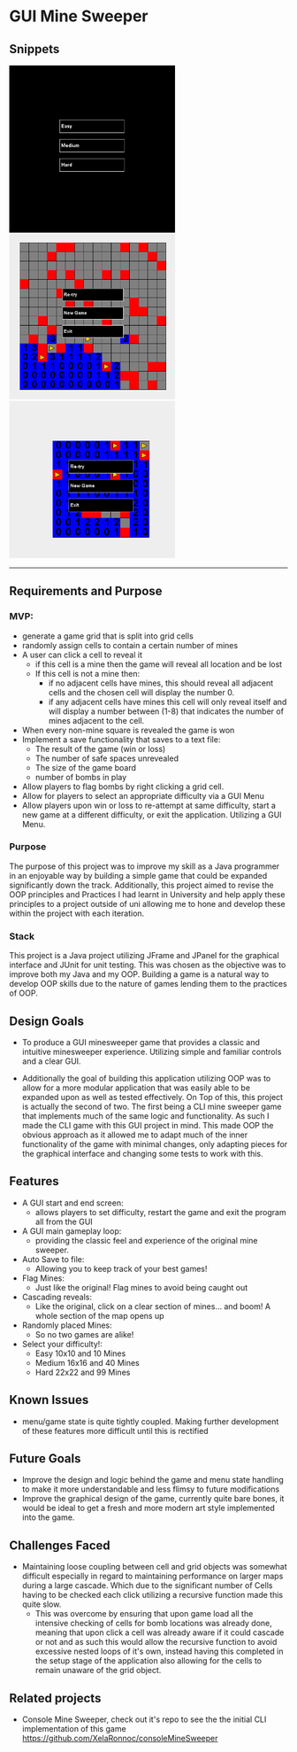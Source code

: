 # GUI Mine Sweeper

## Snippets

<img src="./Images/mainMenu.png" width="300">
<img src="./Images/mineSweeper%20screenShot.png" width="300">
<img src="././Images/LostEasyGame.png" width="300">

---

## Requirements and Purpose


### MVP:


-   generate a game grid that is split into grid cells
-   randomly assign cells to contain a certain number of mines
-   A user can click a cell to reveal it
	-   if this cell is a mine then the game will reveal all location and be lost
	-   If this cell is not a mine then:
    	-   if no adjacent cells have mines, this should reveal all adjacent cells and the chosen cell will display the number 0.
    	-   if any adjacent cells have mines this cell will only reveal itself and will display a number between (1-8) that indicates the number of mines adjacent to the cell.
-   When every non-mine square is revealed the game is won
-   Implement a save functionality that saves to a text file:
	-   The result of the game (win or loss)
	-   The number of safe spaces unrevealed
	-   The size of the game board
	-   number of bombs in play
-   Allow players to flag bombs by right clicking a grid cell.
-   Allow for players to select an appropriate difficulty via a GUI Menu
-   Allow players upon win or loss to re-attempt at same difficulty, start a new game at a different difficulty, or exit the application. Utilizing a GUI Menu.


### Purpose


The purpose of this project was to improve my skill as a Java programmer in an enjoyable way by building a simple game that could be expanded significantly down the track. Additionally, this project aimed to revise the OOP principles and Practices I had learnt in University and help apply these principles to a project outside of uni allowing me to hone and develop these within the project with each iteration.


### Stack


This project is a Java project utilizing JFrame and JPanel for the graphical interface and JUnit for unit testing. This was chosen as the objective was to improve both my Java and my OOP. Building a game is a natural way to develop OOP skills due to the nature of games lending them to the practices of OOP.


## Design Goals


-   To produce a GUI minesweeper game that provides a classic and intuitive minesweeper experience. Utilizing simple and familiar controls and a clear GUI.


-   Additionally the goal of building this application utilizing OOP was to allow for a more modular application that was easily able to be expanded upon as well as tested effectively. On Top of this, this project is actually the second of two. The first being a CLI mine sweeper game that implements much of the same logic and functionality. As such I made the CLI game with this GUI project in mind. This made OOP the obvious approach as it allowed me to adapt much of the inner functionality of the game with minimal changes, only adapting pieces for the graphical interface and changing some tests to work with this.


## Features


-   A GUI start and end screen:
	-   allows players to set difficulty, restart the game and exit the program all from the GUI
-   A GUI main gameplay loop:
	-   providing the classic feel and experience of the original mine sweeper.
-   Auto Save to file:
	-   Allowing you to keep track of your best games!
-   Flag Mines:
	-   Just like the original! Flag mines to avoid being caught out
-   Cascading reveals:
	-   Like the original, click on a clear section of mines... and boom! A whole section of the map opens up
-   Randomly placed Mines:
	-   So no two games are alike!
-   Select your difficulty!:
	-   Easy 10x10 and 10 Mines
	-   Medium 16x16 and 40 Mines
	-   Hard 22x22 and 99 Mines


## Known Issues


-   menu/game state is quite tightly coupled. Making further development of these features more difficult until this is rectified


## Future Goals


-   Improve the design and logic behind the game and menu state handling to make it more understandable and less flimsy to future modifications
-   Improve the graphical design of the game, currently quite bare bones, it would be ideal to get a fresh and more modern art style implemented into the game.


## Challenges Faced


-   Maintaining loose coupling between cell and grid objects was somewhat difficult especially in regard to maintaining performance on larger maps during a large cascade. Which due to the significant number of Cells having to be checked each click utilizing a recursive function made this quite slow.
	-   This was overcome by ensuring that upon game load all the intensive checking of cells for bomb locations was already done, meaning that upon click a cell was already aware if it could cascade or not and as such this would allow the recursive function to avoid excessive nested loops of it's own, instead having this completed in the setup stage of the application also allowing for the cells to remain unaware of the grid object.


## Related projects


-   Console Mine Sweeper, check out it's repo to see the the initial CLI implementation of this game https://github.com/XelaRonnoc/consoleMineSweeper
